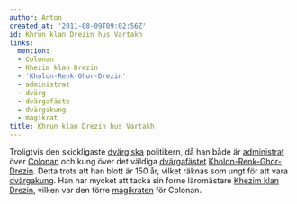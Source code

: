 ```yaml
---
author: Anton
created_at: '2011-08-09T09:02:56Z'
id: Khrun klan Drezin hus Vartakh
links:
  mention:
  - Colonan
  - Khezim klan Drezin
  - 'Kholon-Renk-Ghor-Drezin'
  - administrat
  - dvärg
  - dvärgafäste
  - dvärgakung
  - magikrat
title: Khrun klan Drezin hus Vartakh
---
```


Troligtvis den skickligaste [dvärgiska] politikern, då han både är [administrat] över [Colonan] och
kung över det väldiga [dvärgafästet][] [Kholon-Renk-Ghor-Drezin]. Detta trots att han blott är 150
år, vilket räknas som ungt för att vara [dvärgakung]. Han har mycket att tacka sin forne läromästare
[Khezim klan Drezin], vilken var den förre [magikraten] för Colonan.

  [dvärgiska]: dvärg
  [administrat]: administrat
  [Colonan]: Colonan
  [dvärgafästet]: dvärgafäste
  [Kholon-Renk-Ghor-Drezin]: Kholon-Renk-Ghor-Drezin
  [dvärgakung]: dvärgakung
  [Khezim klan Drezin]: Khezim_klan_Drezin
  [magikraten]: magikrat
